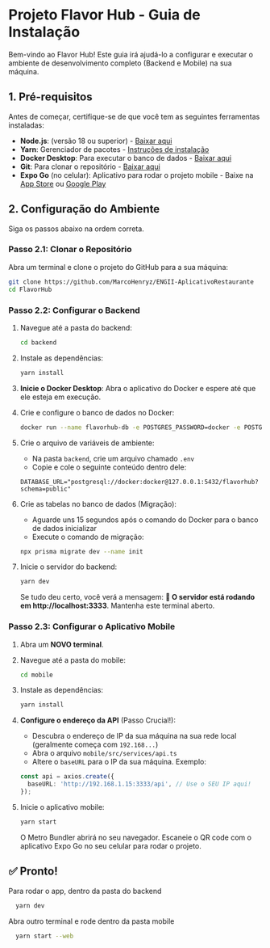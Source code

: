 # Projeto Flavor Hub - Guia de Instalação

Bem-vindo ao Flavor Hub! Este guia irá ajudá-lo a configurar e executar o ambiente de desenvolvimento completo (Backend e Mobile) na sua máquina.

## 1. Pré-requisitos

Antes de começar, certifique-se de que você tem as seguintes ferramentas instaladas:

- **Node.js**: (versão 18 ou superior) - [Baixar aqui](https://nodejs.org/)
- **Yarn**: Gerenciador de pacotes - [Instruções de instalação](https://yarnpkg.com/getting-started/install)
- **Docker Desktop**: Para executar o banco de dados - [Baixar aqui](https://www.docker.com/products/docker-desktop)
- **Git**: Para clonar o repositório - [Baixar aqui](https://git-scm.com/)
- **Expo Go** (no celular): Aplicativo para rodar o projeto mobile - Baixe na [App Store](https://apps.apple.com/app/expo-go/id982107779) ou [Google Play](https://play.google.com/store/apps/details?id=host.exp.exponent)

## 2. Configuração do Ambiente

Siga os passos abaixo na ordem correta.

### Passo 2.1: Clonar o Repositório

Abra um terminal e clone o projeto do GitHub para a sua máquina:

```bash
git clone https://github.com/MarcoHenryz/ENGII-AplicativoRestaurante
cd FlavorHub
```

### Passo 2.2: Configurar o Backend

1. Navegue até a pasta do backend:
   ```bash
   cd backend
   ```

2. Instale as dependências:
   ```bash
   yarn install
   ```

3. **Inicie o Docker Desktop**: Abra o aplicativo do Docker e espere até que ele esteja em execução.

4. Crie e configure o banco de dados no Docker:
   ```bash
   docker run --name flavorhub-db -e POSTGRES_PASSWORD=docker -e POSTGRES_USER=docker -e POSTGRES_DB=flavorhub -p 5432:5432 -d postgres:16
   ```

5. Crie o arquivo de variáveis de ambiente:
   - Na pasta `backend`, crie um arquivo chamado `.env`
   - Copie e cole o seguinte conteúdo dentro dele:
   ```env
   DATABASE_URL="postgresql://docker:docker@127.0.0.1:5432/flavorhub?schema=public"
   ```

6. Crie as tabelas no banco de dados (Migração):
   - Aguarde uns 15 segundos após o comando do Docker para o banco de dados inicializar
   - Execute o comando de migração:
   ```bash
   npx prisma migrate dev --name init
   ```

7. Inicie o servidor do backend:
   ```bash
   yarn dev
   ```

   Se tudo deu certo, você verá a mensagem: **🚀 O servidor está rodando em http://localhost:3333**. Mantenha este terminal aberto.

### Passo 2.3: Configurar o Aplicativo Mobile

1. Abra um **NOVO terminal**.

2. Navegue até a pasta do mobile:
   ```bash
   cd mobile
   ```

3. Instale as dependências:
   ```bash
   yarn install
   ```

4. **Configure o endereço da API** (Passo Crucial!):
   - Descubra o endereço de IP da sua máquina na sua rede local (geralmente começa com `192.168...`)
   - Abra o arquivo `mobile/src/services/api.ts`
   - Altere o `baseURL` para o IP da sua máquina. Exemplo:
   ```typescript
   const api = axios.create({
     baseURL: 'http://192.168.1.15:3333/api', // Use o SEU IP aqui!
   });
   ```

5. Inicie o aplicativo mobile:
   ```bash
   yarn start
   ```

   O Metro Bundler abrirá no seu navegador. Escaneie o QR code com o aplicativo Expo Go no seu celular para rodar o projeto.

## ✅ Pronto!
Para rodar o app, dentro da pasta do backend

 ```bash
   yarn dev
   ```

Abra outro terminal e rode dentro da pasta mobile

 ```bash
   yarn start --web
   ```
